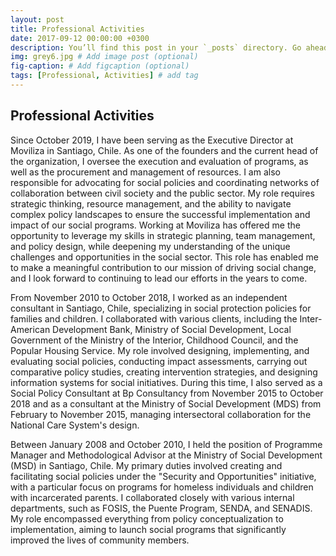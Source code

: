```yaml
---
layout: post
title: Professional Activities
date: 2017-09-12 00:00:00 +0300
description: You’ll find this post in your `_posts` directory. Go ahead and edit it and re-build the site to see your changes. # Add post description (optional)
img: grey6.jpg # Add image post (optional)
fig-caption: # Add figcaption (optional)
tags: [Professional, Activities] # add tag
---
```


## Professional Activities

Since October 2019, I have been serving as the Executive Director at Moviliza in Santiago, Chile. As one of the founders and the current head of the organization, I oversee the execution and evaluation of programs, as well as the procurement and management of resources. I am also responsible for advocating for social policies and coordinating networks of collaboration between civil society and the public sector. My role requires strategic thinking, resource management, and the ability to navigate complex policy landscapes to ensure the successful implementation and impact of our social programs. Working at Moviliza has offered me the opportunity to leverage my skills in strategic planning, team management, and policy design, while deepening my understanding of the unique challenges and opportunities in the social sector. This role has enabled me to make a meaningful contribution to our mission of driving social change, and I look forward to continuing to lead our efforts in the years to come.

From November 2010 to October 2018, I worked as an independent consultant in Santiago, Chile, specializing in social protection policies for families and children. I collaborated with various clients, including the Inter-American Development Bank, Ministry of Social Development, Local Government of the Ministry of the Interior, Childhood Council, and the Popular Housing Service. My role involved designing, implementing, and evaluating social policies, conducting impact assessments, carrying out comparative policy studies, creating intervention strategies, and designing information systems for social initiatives. During this time, I also served as a Social Policy Consultant at Bp Consultancy from November 2015 to October 2018 and as a consultant at the Ministry of Social Development (MDS) from February to November 2015, managing intersectoral collaboration for the National Care System's design.

Between January 2008 and October 2010, I held the position of Programme Manager and Methodological Advisor at the Ministry of Social Development (MSD) in Santiago, Chile. My primary duties involved creating and facilitating social policies under the "Security and Opportunities" initiative, with a particular focus on programs for homeless individuals and children with incarcerated parents. I collaborated closely with various internal departments, such as FOSIS, the Puente Program, SENDA, and SENADIS. My role encompassed everything from policy conceptualization to implementation, aiming to launch social programs that significantly improved the lives of community members.
